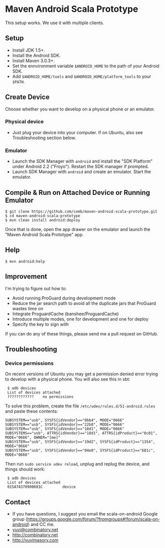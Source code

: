 # Maven Android Scala Prototype #
This setup works. We use it with multiple clients.

## Setup ##
- Install JDK 1.5+.
- Install the Android SDK.
- Install Maven 3.0.3+.
- Set the ennvironment variable `$ANDROID_HOME` to the path of your Android SDK.
- Add `$ANDROID_HOME/tools` and `$ANDROID_HOME/platform_tools` to your `$PATH`.

## Create Device ##
Choose whether you want to develop on a physical phone or an emulator.

### Physical device ###
- Just plug your device into your computer. If on Ubuntu, also see Troubleshooting section below.

### Emulator ###
- Launch the SDK Manager with `android` and install the "SDK Platform" under Android 2.2 ("Froyo"). Restart the SDK manager if prompted.
- Launch SDK Manager with `android` and create an emulator. Start the emulator.

## Compile & Run on Attached Device or Running Emulator ##

    $ git clone https://github.com/comb/maven-android-scala-prototype.git
    $ cd maven-android-scala-prototype
    $ mvn clean install android:deploy
    
Once that is done, open the app drawer on the emulator and launch the "Maven Android Scala Prototype" app.

## Help ##

    $ mvn android:help

## Improvement ##
I'm trying to figure out how to:

- Avoid running ProGuard during development mode
- Reduce the jar search path to avoid all the duplicate jars that ProGuard wastes time on
- Integrate ProguardCache (banshee/ProguardCache)
- Introduce multiple modes, one for development and one for deploy
- Specify the key to sign with

If you can do any of these things, please send me a pull request on GitHub.

## Troubleshooting ##

### Device permissions ###
On recent versions of Ubuntu you may get a permission denied error 
trying to develop with a physical phone. You will also see this in sbt:

     $ adb devices
     List of devices attached 
     ????????????    no permissions

To solve this problem, create the file `/etc/udev/rules.d/51-android.rules` and
paste these contents:

    SUBSYSTEM=="usb", SYSFS{idVendor}=="0bb4", MODE="0666"
    SUBSYSTEM=="usb", SYSFS{idVendor}=="22b8", MODE="0666"
    SUBSYSTEM=="usb", SYSFS{idVendor}=="18d1", MODE="0666"
    SUBSYSTEMS=="usb", ATTRS{idVendor}=="18d1", ATTRS{idProduct}=="0c01",
    MODE="0666", OWNER="[me]"
    SUBSYSTEM=="usb", SYSFS{idVendor}=="19d2", SYSFS{idProduct}=="1354", MODE="0666"
    SUBSYSTEM=="usb", SYSFS{idVendor}=="04e8", SYSFS{idProduct}=="681c", MODE="0666"

Then run `sudo service udev reload`, unplug and replug the device, and things should work:

     $ adb devices
     List of devices attached 
     015A7A370900601C         device

## Contact ##

- If you have questions, I suggest you email the scala-on-android Google group (https://groups.google.com/forum/?fromgroups#!forum/scala-on-android) and CC me.
- yuvi@combinatory.net
- http://combinatory.net
- http://yuvimasory.com

